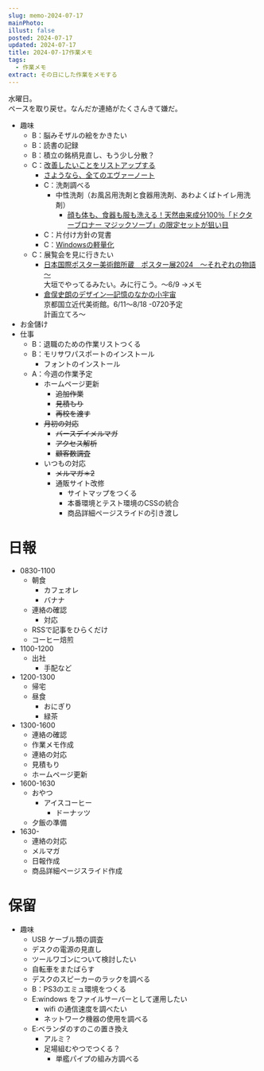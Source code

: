 ```yaml
---
slug: memo-2024-07-17
mainPhoto: 
illust: false
posted: 2024-07-17
updated: 2024-07-17
title: 2024-07-17作業メモ
tags:
  - 作業メモ
extract: その日にした作業をメモする
---
```

  
水曜日。  
ペースを取り戻せ。なんだか連絡がたくさんきて嫌だ。

- 趣味
  - B：脳みそザルの絵をかきたい
  - B：読書の記録
  - B：積立の銘柄見直し、もう少し分散？
  - C：[改善したいことをリストアップする](2022-03-07-改善したいこと・欲しいもの・やりたいこと.md) 
    - [さようなら、全てのエヴァーノート](https://honeshabri.hatenablog.com/entry/Evernote_to_Obsidian)  
    - C：洗剤調べる
      - 中性洗剤（お風呂用洗剤と食器用洗剤、あわよくばトイレ用洗剤）
        - [顔も体も、食器も服も洗える！天然由来成分100％「ドクターブロナー マジックソープ」の限定セットが狙い目](https://www.bepal.net/archives/431622)  
    - C：片付け方針の覚書
    - C：[Windowsの軽量化](https://gigazine.net/news/20240706-win-debloat-tool/)
  - C：展覧会を見に行きたい
    - [日本国際ポスター美術館所蔵　ポスター展2024　～それぞれの物語～](https://www.japandesign.ne.jp/event/postermuseum-ogaki-2024/)  
    大垣でやってるみたい。みに行こう。〜6/9
      →メモ
    - [倉俣史朗のデザイン―記憶のなかの小宇宙](https://www.momak.go.jp/Japanese/exhibitionarchive/2024/459.html)  
      京都国立近代美術館。6/11〜8/18
        -0720予定  
        計画立てろ〜
- お金儲け
- 仕事
  - B：退職のための作業リストつくる
  - B：モリサワパスポートのインストール
    - フォントのインストール
  - A：今週の作業予定
    - ホームページ更新
      - ~~追加作業~~
      - ~~見積もり~~
      - ~~再校を渡す~~
    - ~~月初の対応~~
      - ~~バースデイメルマガ~~
      - ~~アクセス解析~~
      - ~~顧客数調査~~
    - いつもの対応 
      - ~~メルマガ＊2~~
      - 通販サイト改修
        - サイトマップをつくる
        - 本番環境とテスト環境のCSSの統合
        - 商品詳細ページスライドの引き渡し

# 日報

- 0830-1100
  - 朝食
    - カフェオレ
    - バナナ
  - 連絡の確認
    - 対応
  - RSSで記事をひらくだけ
  - コーヒー焙煎
- 1100-1200
  - 出社
    - 手配など
- 1200-1300
  - 帰宅
  - 昼食
    - おにぎり
    - 緑茶
- 1300-1600
  - 連絡の確認
  - 作業メモ作成
  - 連絡の対応
  - 見積もり
  - ホームページ更新
- 1600-1630
  - おやつ
    - アイスコーヒー
      - ドーナッツ
  - 夕飯の準備
- 1630-
  - 連絡の対応
  - メルマガ
  - 日報作成
  - 商品詳細ページスライド作成
# 保留

- 趣味
  - USB ケーブル類の調査
  - デスクの電源の見直し
  - ツールワゴンについて検討したい
  - 自転車をまたばらす
  - デスクのスピーカーのラックを調べる
  - B：PS3のエミュ環境をつくる
  - E:windows をファイルサーバーとして運用したい
    - wifi の通信速度を調べたい
    - ネットワーク機器の使用を調べる
  - E:ベランダのすのこの置き換え
    - アルミ？
    - 足場組むやつでつくる？
      - 単艦パイプの組み方調べる

